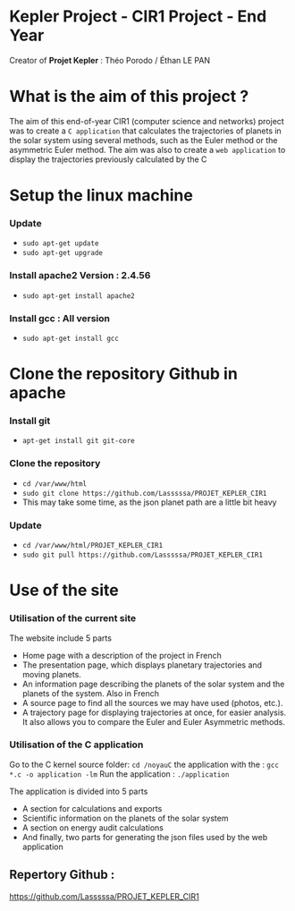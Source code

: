 # Kepler Project - CIR1 Project - End Year

Creator of **Projet Kepler** : Théo Porodo / Éthan LE PAN

# What is the aim of this project ?

The aim of this end-of-year CIR1 (computer science and networks) project was to create a `C application` that calculates the trajectories of planets in the solar system using several methods, such as the Euler method or the asymmetric Euler method. 
The aim was also to create a `web application` to display the trajectories previously calculated by the C

# Setup the linux machine

### Update
- `sudo apt-get update`
- `sudo apt-get upgrade`

### Install apache2 Version : 2.4.56
- `sudo apt-get install apache2`

### Install gcc : All version

- `sudo apt-get install gcc`

# Clone the repository Github in apache
### Install git
- `apt-get install git git-core`
### Clone the repository
- `cd /var/www/html`
- `sudo git clone https://github.com/Lasssssa/PROJET_KEPLER_CIR1` 
- This may take some time, as the json planet path are a little bit heavy
### Update
- `cd /var/www/html/PROJET_KEPLER_CIR1`
- `sudo git pull https://github.com/Lasssssa/PROJET_KEPLER_CIR1`


# Use of the site

### Utilisation of the current site 

The website include 5 parts
- Home page with a description of the project in French
- The presentation page, which displays planetary trajectories and moving planets. 
- An information page describing the planets of the solar system and the planets of the system. Also in French
- A source page to find all the sources we may have used (photos, etc.). 
- A trajectory page for displaying trajectories at once, for easier analysis. It also allows you to compare the Euler and Euler Asymmetric methods.

### Utilisation of the C application

Go to the C kernel source folder: 
`cd /noyauC`
 the application with the : 
`gcc *.c -o application -lm`
Run the application :
`./application`

The application is divided into 5 parts
- A section for calculations and exports
- Scientific information on the planets of the solar system
- A section on energy audit calculations
- And finally, two parts for generating the json files used by the web application


## Repertory Github : 
https://github.com/Lasssssa/PROJET_KEPLER_CIR1
